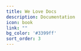 ```yaml
---
title: We Love Docs
description: Documentation
icon: book
link: ""
bg_color: '#3399ff'
sort_order: 3
---
```

